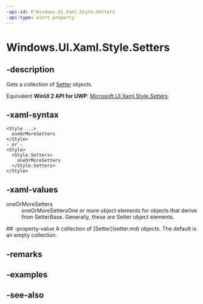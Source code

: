 ```yaml
---
-api-id: P:Windows.UI.Xaml.Style.Setters
-api-type: winrt property
---
```


<!-- Property syntax
public Windows.UI.Xaml.SetterBaseCollection Setters { get; }
-->

# Windows.UI.Xaml.Style.Setters

## -description
Gets a collection of [Setter](setter.md) objects.

Equivalent **WinUI 2 API for UWP**: [Microsoft.UI.Xaml.Style.Setters](/windows/winui/api/microsoft.ui.xaml.style.setters).

## -xaml-syntax
```xaml
<Style ...>
  oneOrMoreSetters
</Style>
- or -
<Style>
  <Style.Setters>
    oneOrMoreSetters
  </Style.Setters>
</Style>
```


## -xaml-values
<dl><dt>oneOrMoreSetters</dt><dd>oneOrMoreSettersOne or more object elements for objects that derive from SetterBase. Generally, these are Setter object elements.</dd>
</dl>
## -property-value
A collection of [Setter](setter.md) objects. The default is an empty collection.

## -remarks

## -examples

## -see-also
